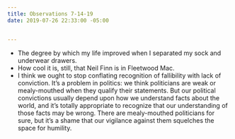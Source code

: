 ```yaml
---
title: Observations 7-14-19
date: 2019-07-26 22:33:00 -05:00


---
```


- The degree by which my life improved when I separated my sock and underwear drawers.
- How cool it is, still, that Neil Finn is in Fleetwood Mac.
- I think we ought to stop conflating recognition of fallibility with lack of conviction. It’s a problem in politics: we think politicians are weak or mealy-mouthed when they qualify their statements. But our political convictions usually depend upon how we understand facts about the world, and it’s totally appropriate to recognize that our understanding of those facts may be wrong. There are mealy-mouthed politicians for sure, but it’s a shame that our vigilance against them squelches the space for humility.